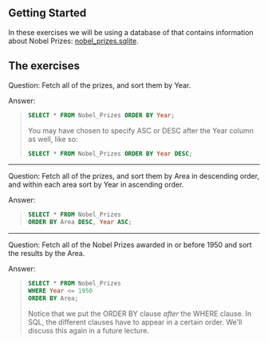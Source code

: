 ## Getting Started


In these exercises we will be using a database of that contains information
about Nobel Prizes: [nobel_prizes.sqlite](nobel_prizes.sqlite). 

## The exercises
	
Question: Fetch all of the prizes, and sort them by Year.   

Answer:
> ```sql
> SELECT * FROM Nobel_Prizes ORDER BY Year;
> ```
> 
> You may have chosen to specify ASC or DESC after the Year column as well, like so:
> 
> ```sql
> SELECT * FROM Nobel_Prizes ORDER BY Year DESC;
> ```

---

Question: Fetch all of the prizes, and sort them by Area in descending order,
and within each area sort by Year in ascending order.  

Answer: 
> ```sql
> SELECT * FROM Nobel_Prizes   
> ORDER BY Area DESC, Year ASC;
> ```

---

Question: Fetch all of the Nobel Prizes awarded in or before 1950 and sort the
results by the Area.     

Answer: 
> ```sql
> SELECT * FROM Nobel_Prizes
> WHERE Year <= 1950
> ORDER BY Area;
> ```
> 
> Notice that we put the ORDER BY clause _after_ the WHERE clause. In SQL, the
> different clauses have to appear in a certain order.  We'll discuss this again
> in a future lecture.
